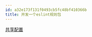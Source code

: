 ```yaml
---
id: a32e173f131f0493cb5fc48bf410366b
title: 开发一个eslint规则包
---
```


[共享配置](https://eslint.org/docs/developer-guide/shareable-configs)
